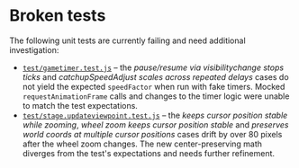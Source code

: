 # Broken tests

The following unit tests are currently failing and need additional investigation:

- [`test/gametimer.test.js`](../test/gametimer.test.js) – the *pause/resume via visibilitychange stops ticks* and *catchupSpeedAdjust scales across repeated delays* cases do not yield the expected `speedFactor` when run with fake timers. Mocked `requestAnimationFrame` calls and changes to the timer logic were unable to match the test expectations.
- [`test/stage.updateviewpoint.test.js`](../test/stage.updateviewpoint.test.js) – the *keeps cursor position stable while zooming*, *wheel zoom keeps cursor position stable* and *preserves world coords at multiple cursor positions* cases drift by over 80 pixels after the wheel zoom changes. The new center-preserving math diverges from the test's expectations and needs further refinement.

